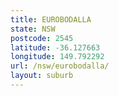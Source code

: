 ```yaml
---
title: EUROBODALLA
state: NSW
postcode: 2545
latitude: -36.127663
longitude: 149.792292
url: /nsw/eurobodalla/
layout: suburb
---
```

